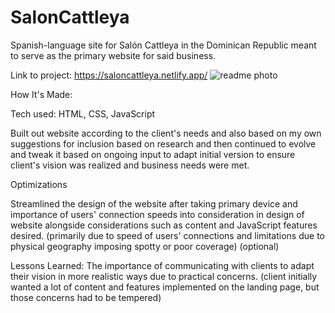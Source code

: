# SalonCattleya

Spanish-language site for Salón Cattleya in the Dominican Republic meant to serve as the primary website for said business. 

Link to project: https://saloncattleya.netlify.app/
![readme photo](https://user-images.githubusercontent.com/102261261/175811476-76f15ebe-388f-4f00-b163-51eaddb244b1.jpg)



How It's Made:

Tech used: HTML, CSS, JavaScript

Built out website according to the client's needs and also based on my own suggestions for inclusion based on research and then continued to evolve and tweak it based on ongoing input to adapt initial version to ensure client's vision was realized and business needs were met.


Optimizations

Streamlined the design of the website after taking primary device and importance of users' connection speeds into consideration in design of website alongside considerations such as content and JavaScript features desired. (primarily due to speed of users' connections and limitations due to physical geography imposing spotty or poor coverage)
(optional)

Lessons Learned:
The importance of communicating with clients to adapt their vision in more realistic ways due to practical concerns. (client initially wanted a lot of content and features implemented on the landing page, but those concerns had to be tempered)
